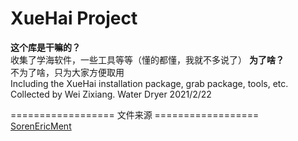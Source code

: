 # XueHai Project
**这个库是干嘛的？**  
收集了学海软件，一些工具等等（懂的都懂，我就不多说了） 
**为了啥？**  
不为了啥，只为大家方便取用  
Including the XueHai installation package, grab package, tools, etc. Collected by Wei Zixiang.
Water Dryer 2021/2/22

================== 文件来源 ==================  
[SorenEricMent](https://github.com/SorenEricMent)
